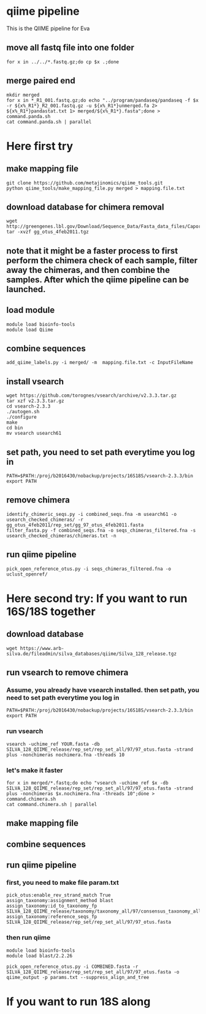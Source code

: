# qiime pipeline
This is the QIIME pipeline for Eva

## move all fastq file into one folder
```
for x in ../../*.fastq.gz;do cp $x .;done
```

## merge paired end
```
mkdir merged
for x in *_R1_001.fastq.gz;do echo "../program/pandaseq/pandaseq -f $x -r ${x%_R1*}_R2_001.fastq.gz -u ${x%_R1*}unmerged.fa 2> ${x%_R1*}pandastat.txt 1> merged/${x%_R1*}.fasta";done > command.panda.sh
cat command.panda.sh | parallel
```


# Here first try


## make mapping file
```
git clone https://github.com/metajinomics/qiime_tools.git
python qiime_tools/make_mapping_file.py merged > mapping.file.txt
```

## download database for chimera removal
```
wget http://greengenes.lbl.gov/Download/Sequence_Data/Fasta_data_files/Caporaso_Reference_OTUs/gg_otus_4feb2011.tgz
tar -xvzf gg_otus_4feb2011.tgz
```
## note that it might be a faster process to first perform the chimera check of each sample, filter away the chimeras, and then combine the samples. After which the qiime pipeline can be launched.

## load module
```
module load bioinfo-tools
module load Qiime
```

## combine sequences
```
add_qiime_labels.py -i merged/ -m  mapping.file.txt -c InputFileName
```

## install vsearch
```
wget https://github.com/torognes/vsearch/archive/v2.3.3.tar.gz
tar xzf v2.3.3.tar.gz
cd vsearch-2.3.3
./autogen.sh
./configure
make
cd bin
mv vsearch usearch61
```
## set path, you need to set path everytime you log in
```
PATH=$PATH:/proj/b2016430/nobackup/projects/16S18S/vsearch-2.3.3/bin
export PATH
```

## remove chimera
```
identify_chimeric_seqs.py -i combined_seqs.fna -m usearch61 -o usearch_checked_chimeras/ -r gg_otus_4feb2011/rep_set/gg_97_otus_4feb2011.fasta 
filter_fasta.py -f combined_seqs.fna -o seqs_chimeras_filtered.fna -s usearch_checked_chimeras/chimeras.txt -n
```

## run qiime pipeline
```
pick_open_reference_otus.py -i seqs_chimeras_filtered.fna -o uclust_openref/
```


# Here second try: If you want to run 16S/18S together
## download database
```
wget https://www.arb-silva.de/fileadmin/silva_databases/qiime/Silva_128_release.tgz
```

## run vsearch to remove chimera
### Assume, you already have vsearch installed. then set path, you need to set path everytime you log in
```
PATH=$PATH:/proj/b2016430/nobackup/projects/16S18S/vsearch-2.3.3/bin
export PATH
```
### run vsearch
```
vsearch -uchime_ref YOUR.fasta -db SILVA_128_QIIME_release/rep_set/rep_set_all/97/97_otus.fasta -strand plus -nonchimeras nochimera.fna -threads 10
```
### let's make it faster
```
for x in merged/*.fastq;do echo "vsearch -uchime_ref $x -db SILVA_128_QIIME_release/rep_set/rep_set_all/97/97_otus.fasta -strand plus -nonchimeras $x.nochimera.fna -threads 10";done > command.chimera.sh
cat command.chimera.sh | parallel
```
## make mapping file

## combine sequences

## run qiime pipeline
### first, you need to make file param.txt
```
pick_otus:enable_rev_strand_match True
assign_taxonomy:assignment_method blast
assign_taxonomy:id_to_taxonomy_fp SILVA_128_QIIME_release/taxonomy/taxonomy_all/97/consensus_taxonomy_all_levels.txt
assign_taxonomy:reference_seqs_fp SILVA_128_QIIME_release/rep_set/rep_set_all/97/97_otus.fasta
```

### then run qiime
```
module load bioinfo-tools
module load blast/2.2.26

pick_open_reference_otus.py -i COMBINED.fasta -r SILVA_128_QIIME_release/rep_set/rep_set_all/97/97_otus.fasta -o qiime_output -p params.txt --suppress_align_and_tree
```


# If you want to run 18S along

